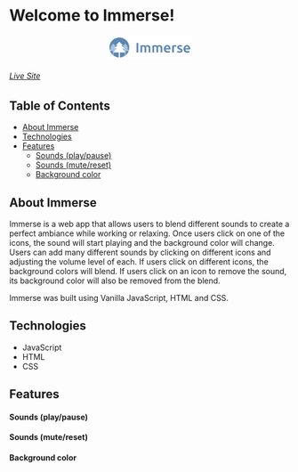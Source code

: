 # Welcome to Immerse!

<p align="center">
    <a href="https://michellenaim.github.io/immerse/" target="_blank">
        <img width="30%" src="logos/immerse_full_logo.jpg" alt="Immerse logo">
    </a>
</p>

###### [Live Site](https://michellenaim.github.io/immerse/)

## Table of Contents

  * [About Immerse](#about-immerse)
  * [Technologies](#technologies)
  * [Features](#features)
    * [Sounds (play/pause)](#sounds(play/pause))
    * [Sounds (mute/reset)](#movie-trailers-index)
    * [Background color](#genre-show)
    
    
## About Immerse

Immerse is a web app that allows users to blend different sounds to create a perfect ambiance while working or relaxing. Once users click on one of the icons, the sound will start playing and the background color will change. Users can add many different sounds by clicking on different icons and adjusting the volume level of each. If users click on different icons, the background colors will blend. If users click on an icon to remove the sound, its background color will also be removed from the blend.

Immerse was built using Vanilla JavaScript, HTML and CSS.

## Technologies

* JavaScript
* HTML
* CSS

## Features

#### Sounds (play/pause)

#### Sounds (mute/reset)

#### Background color
